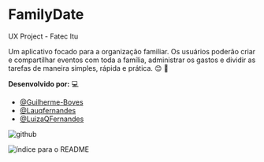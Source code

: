 # FamilyDate
UX Project - Fatec Itu

Um aplicativo focado para a organização familiar. Os usuários poderão criar e compartilhar eventos com toda a família, administrar os gastos e dividir as tarefas de maneira simples, rápida e prática. :blush: :calendar:

**Desenvolvido por:** 💻

- <a href="https://github.com/Guilherme-Boves">@Guilherme-Boves</a>
- <a href="https://github.com/Lauqfernandes">@Lauqfernandes</a>
- <a href="https://github.com/LuizaQFernandes">@LuizaQFernandes</a>

![github](https://user-images.githubusercontent.com/62905577/114453903-65d5ec80-9bb0-11eb-9b71-7490256eaa42.png)

![índice para o README](https://user-images.githubusercontent.com/62905577/114455103-bc8ff600-9bb1-11eb-90d3-ef89ffabde21.png)


